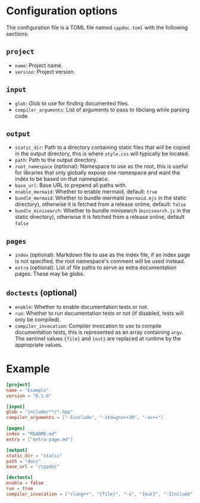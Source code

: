 # Configuration options
The configuration file is a TOML file named `cppdoc.toml` with the following sections:

## `project`
- `name`: Project name.
- `version`: Project version.

## `input`
- `glob`: Glob to use for finding documented files.
- `compiler_arguments`: List of arguments to pass to libclang while parsing code.

## `output`
- `static_dir`: Path to a directory containing static files that will be copied in the output directory, this is where `style.css` will typically be located.
- `path`: Path to the output directory.
- `root_namespace` (optional): Namespace to use as the root, this is useful for libraries that only globally expose one namespace and want the index to be based on that namespace.
- `base_url`: Base URL to prepend all paths with.
- `enable_mermaid`: Whether to enable mermaid, default: `true`
- `bundle_mermaid`: Whether to bundle mermaid (`mermaid.mjs` in the static directory), otherwise it is fetched from a release online, default: `false`
- `bundle_minisearch`: Whether to bundle minisearch (`minisearch.js` in the static directory), otherwise it is fetched from a release online, default `false`

## `pages`
- `index` (optional): Markdown file to use as the index file, if an index page is not specified, the root namespace's comment will be used instead.
- `extra` (optional): List of file paths to serve as extra documentation pages. These may be globs.

## `doctests` (optional)
- `enable`: Whether to enable documentation tests or not.
- `run`: Whether to run documentation tests or not (if disabled, tests will only be compiled).
- `compiler_invocation`: Compiler invocation to use to compile documentation tests, this is represented as an array containing `argv`. The sentinel values `{file}` and `{out}` are replaced at runtime by the appropriate values.


# Example

```toml
[project]
name = "Example"
version = "0.1.0"

[input]
glob = "include/**/*.hpp"
compiler_arguments = ["-Iinclude", "-std=gnu++20", "-xc++"]

[pages]
index = "README.md"
extra = ["extra-page.md"]

[output]
static_dir = "static"
path = "docs"
base_url = "/cppdoc"

[doctests]
enable = false 
run = true
compiler_invocation = ["clang++", "{file}", "-o", "{out}", "-Iinclude", "-std=c++20"]
```
